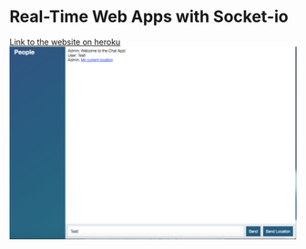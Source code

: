 # Real-Time Web Apps with Socket-io

[Link to the website on heroku](https://shrouded-depths-30757.herokuapp.com/)
&nbsp;&nbsp;
![Screnshot](https://github.com/elivanK/node-chat-app/blob/master/public/images/screenshot.png)